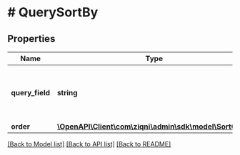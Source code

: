 # # QuerySortBy

## Properties

Name | Type | Description | Notes
------------ | ------------- | ------------- | -------------
**query_field** | **string** | The key of the parameter that is being searched |
**order** | [**\OpenAPI\Client\com\ziqni\admin\sdk\model\SortOrder**](SortOrder.md) |  |

[[Back to Model list]](../../README.md#models) [[Back to API list]](../../README.md#endpoints) [[Back to README]](../../README.md)
